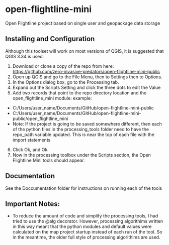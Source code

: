 # open-flightline-mini
Open Flightline project based on single user and geopackage data storage


## Installing and Configuration
Although this toolset will work on most versions of QGIS, it is suggested that QGIS 3.34 is used.

1.	Download or clone a copy of the repo from here: https://github.com/zero-invasive-predators/open-flightline-mini-public
2.	Open up QGIS and go to the File Menu, then to Settings then to Options.
3.	In the Options dialog box, go to the Processing tab.
4.	Expand out the Scripts Setting and click the three dots to edit the Value
5.	Add two records that point to the repo directory location and the open_flightline_mini module:
example:
- C:/Users/user_name/Documents/GitHub/open-flightline-mini-public
- C:/Users/user_name/Documents/GitHub/open-flightline-mini-public/open_flightline_mini
- Note: If the project is going to be saved somewhere different, then each of the python files in the processing_tools folder need to have the repo_path variable updated. This is near the top of each file with the import statements
6. Click Ok, and Ok.
7. Now in the processing toolbox under the Scripts section, the Open Flightline Mini tools should appear.

## Documentation

See the Doccumentation folder for instructions on running each of the tools


## Important Notes:
- To reduce the amount of code and simplify the processing tools, I had tried to use the @alg decorator.
However, processing algorithims written in this way meant that the python modules and default values were
calculated on the map project startup instead of each run of the tool. So in the meantime, the older full style
of processing algorithims are used.
